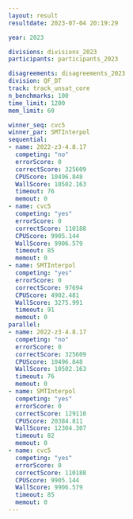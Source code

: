```yaml
---
layout: result
resultdate: 2023-07-04 20:19:29

year: 2023

divisions: divisions_2023
participants: participants_2023

disagreements: disagreements_2023
division: QF_DT
track: track_unsat_core
n_benchmarks: 100
time_limit: 1200
mem_limit: 60

winner_seq: cvc5
winner_par: SMTInterpol
sequential:
- name: 2022-z3-4.8.17
  competing: "no"
  errorScore: 0
  correctScore: 325609
  CPUScore: 10496.848
  WallScore: 10502.163
  timeout: 76
  memout: 0
- name: cvc5
  competing: "yes"
  errorScore: 0
  correctScore: 110188
  CPUScore: 9905.144
  WallScore: 9906.579
  timeout: 85
  memout: 0
- name: SMTInterpol
  competing: "yes"
  errorScore: 0
  correctScore: 97694
  CPUScore: 4902.481
  WallScore: 3275.991
  timeout: 91
  memout: 0
parallel:
- name: 2022-z3-4.8.17
  competing: "no"
  errorScore: 0
  correctScore: 325609
  CPUScore: 10496.848
  WallScore: 10502.163
  timeout: 76
  memout: 0
- name: SMTInterpol
  competing: "yes"
  errorScore: 0
  correctScore: 129110
  CPUScore: 20384.811
  WallScore: 12304.307
  timeout: 82
  memout: 0
- name: cvc5
  competing: "yes"
  errorScore: 0
  correctScore: 110188
  CPUScore: 9905.144
  WallScore: 9906.579
  timeout: 85
  memout: 0
---
```

